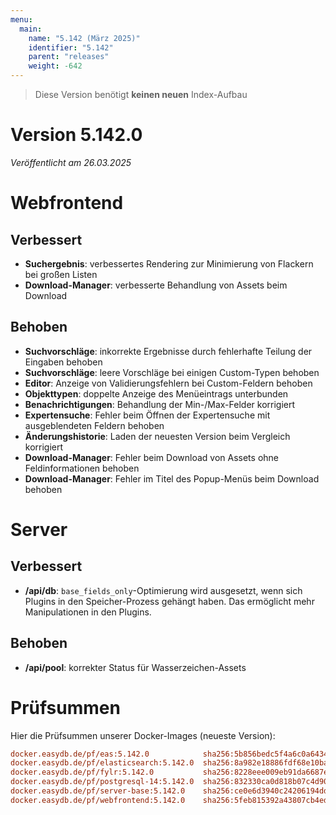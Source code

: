 ```yaml
---
menu:
  main:
    name: "5.142 (März 2025)"
    identifier: "5.142"
    parent: "releases"
    weight: -642
---
```


> Diese Version benötigt **keinen neuen** Index-Aufbau

# Version 5.142.0

*Veröffentlicht am 26.03.2025*

# Webfrontend

## Verbessert

* **Suchergebnis**: verbessertes Rendering zur Minimierung von Flackern bei großen Listen
* **Download-Manager**: verbesserte Behandlung von Assets beim Download

## Behoben

* **Suchvorschläge**: inkorrekte Ergebnisse durch fehlerhafte Teilung der Eingaben behoben
* **Suchvorschläge**: leere Vorschläge bei einigen Custom-Typen behoben
* **Editor**: Anzeige von Validierungsfehlern bei Custom-Feldern behoben
* **Objekttypen**: doppelte Anzeige des Menüeintrags unterbunden
* **Benachrichtigungen**: Behandlung der Min-/Max-Felder korrigiert
* **Expertensuche**: Fehler beim Öffnen der Expertensuche mit ausgeblendeten Feldern behoben
* **Änderungshistorie**: Laden der neuesten Version beim Vergleich korrigiert
* **Download-Manager**: Fehler beim Download von Assets ohne Feldinformationen behoben
* **Download-Manager**: Fehler im Titel des Popup-Menüs beim Download behoben


# Server

## Verbessert

* **/api/db**: `base_fields_only`-Optimierung wird ausgesetzt, wenn sich Plugins in den Speicher-Prozess gehängt haben. Das ermöglicht mehr Manipulationen in den Plugins.

## Behoben

* **/api/pool**: korrekter Status für Wasserzeichen-Assets


# Prüfsummen

Hier die Prüfsummen unserer Docker-Images (neueste Version):

```ini
docker.easydb.de/pf/eas:5.142.0            sha256:5b856bedc5f4a6c0a64345aa18ebd809fc6e06ad993b1b30fb6fbd892983cca9
docker.easydb.de/pf/elasticsearch:5.142.0  sha256:8a982e18886fdf68e10ba871563950e6849f28ed28012ace989bced0f63af7ed
docker.easydb.de/pf/fylr:5.142.0           sha256:8228eee009eb91da6687e153ff887280f27ac35f17ae62f28c3e92ad59b0caae
docker.easydb.de/pf/postgresql-14:5.142.0  sha256:832330ca0d818b07c4d904b84b53c3067c90f62a8fee8d7ff63e7c0e66da76fa
docker.easydb.de/pf/server-base:5.142.0    sha256:ce0e6d3940c24206194dd3982925f74c163c1751780d4df8055bff8ad90ece37
docker.easydb.de/pf/webfrontend:5.142.0    sha256:5feb815392a43807cb4ed1876388f5c83662d98a6fc3380ed98530370aeeefe2
```
